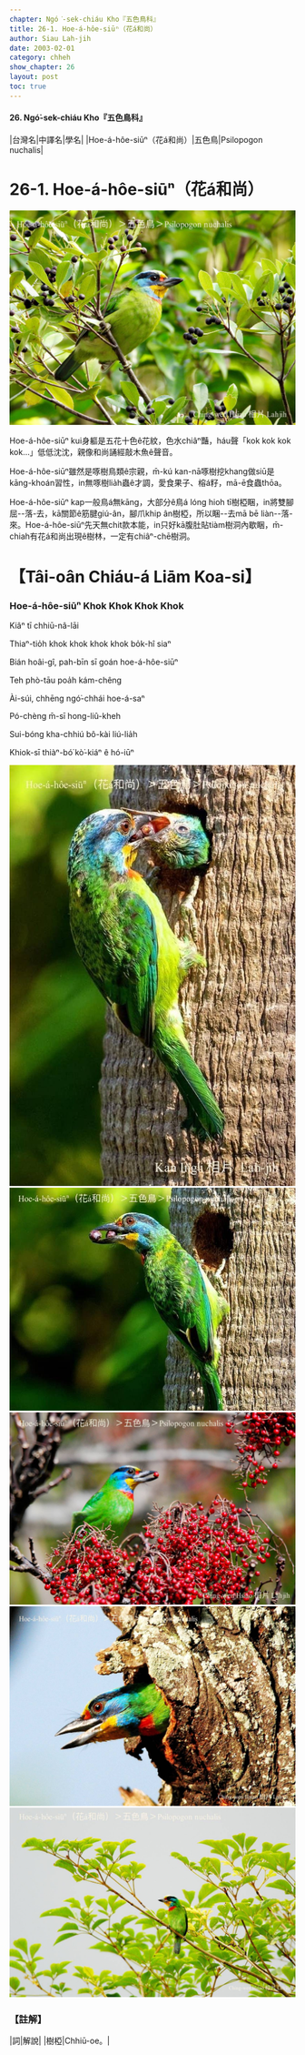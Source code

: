 ```yaml
---
chapter: Ngó͘-sek-chiáu Kho『五色鳥科』
title: 26-1. Hoe-á-hôe-siūⁿ（花á和尚）
author: Siau Lah-jih
date: 2003-02-01
category: chheh
show_chapter: 26
layout: post
toc: true
---
```


#### 26. Ngó͘-sek-chiáu Kho『五色鳥科』


|台灣名|中譯名|學名|
|Hoe-á-hôe-siūⁿ（花á和尚）|五色鳥|Psilopogon nuchalis|

# 26-1. Hoe-á-hôe-siūⁿ（花á和尚）

![](../too5/26/26-1-7.Hoe-á-hôe-siūⁿ.jpg)


Hoe-á-hôe-siūⁿ kui身軀是五花十色ê花紋，色水chiâⁿ豔，háu聲「kok kok kok kok…」低低沈沈，親像和尚誦經敲木魚ê聲音。

Hoe-á-hôe-siūⁿ雖然是啄樹鳥類ê宗親，m̄-kú kan-nā啄樹挖khang做siū是kāng-khoán習性，in無啄樹lia̍h蟲ê才調，愛食果子、榕á籽，mā-ē食蟲thōa。

Hoe-á-hôe-siūⁿ kap一般鳥á無kāng，大部分ê鳥á lóng hioh tī樹椏睏，in將雙腳屈--落-去，kā關節ê筋腱giú-ân，腳爪khip ân樹椏，所以睏--去mā bē liàn--落-來。Hoe-á-hôe-siūⁿ先天無chit款本能，in只好kā腹肚貼tiàm樹洞內歇睏，m̄-chiah有花á和尚出現ê樹林，一定有chiâⁿ-chē樹洞。


# 【Tâi-oân Chiáu-á Liām Koa-si】

### **Hoe-á-hôe-siūⁿ Khok Khok Khok Khok**

Kiâⁿ tī chhiū-nâ-lāi

Thiaⁿ-tio̍h khok khok khok khok bo̍k-hî siaⁿ

Bián hoâi-gî, pah-bīn sī goán hoe-á-hôe-siūⁿ

Teh phò-tāu poa̍h kám-chêng

Ài-súi, chhēng ngó͘-chhái hoe-á-saⁿ 

Pó-chèng m̄-sī hong-liû-kheh

Sui-bóng kha-chhiú bô-kài liú-lia̍h

Khiok-sī thiàⁿ-bó͘ kò͘-kiáⁿ ê hó-iūⁿ



![](../too5/26/26-1-1.Hoe-á-hôe-siūⁿ.jpg)
![](../too5/26/26-1-3.Hoe-á-hôe-siūⁿ.jpg)
![](../too5/26/26-1-4.Hoe-á-hôe-siūⁿ.jpg)
![](../too5/26/26-1-5.Hoe-á-hôe-siūⁿ.jpg)
![](../too5/26/26-1-6.Hoe-á-hôe-siūⁿ.jpg)



### 【註解】

|詞|解說|
|樹椏|Chhiū-oe。|

